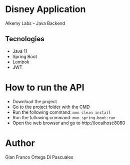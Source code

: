 # Disney Application
Alkemy Labs - Java Backend

## Tecnologies

* Java 11
* Spring Boot
* Lombok
* JWT

# How to run the API

* Download the project
* Go to the project folder with the CMD
* Run the following command: `mvn clean install`
* Run the following command: `mvn spring-boot:run`
* Open the web browser and go to http://localhost:8080

# Author
Gian Franco Ortega Di Pascuales